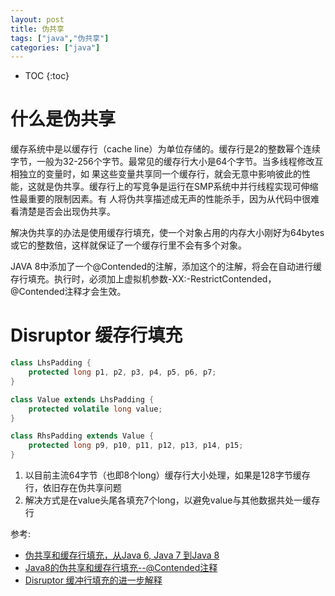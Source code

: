 ```yaml
---
layout: post
title: 伪共享
tags: ["java","伪共享"]
categories: ["java"]
---
```

* TOC
{:toc}

# 什么是伪共享
缓存系统中是以缓存行（cache line）为单位存储的。缓存行是2的整数幂个连续字节，一般为32-256个字节。最常见的缓存行大小是64个字节。当多线程修改互相独立的变量时，如 果这些变量共享同一个缓存行，就会无意中影响彼此的性能，这就是伪共享。缓存行上的写竞争是运行在SMP系统中并行线程实现可伸缩性最重要的限制因素。有 人将伪共享描述成无声的性能杀手，因为从代码中很难看清楚是否会出现伪共享。

解决伪共享的办法是使用缓存行填充，使一个对象占用的内存大小刚好为64bytes或它的整数倍，这样就保证了一个缓存行里不会有多个对象。

JAVA 8中添加了一个@Contended的注解，添加这个的注解，将会在自动进行缓存行填充。执行时，必须加上虚拟机参数-XX:-RestrictContended，@Contended注释才会生效。


# Disruptor 缓存行填充

```java
class LhsPadding {
    protected long p1, p2, p3, p4, p5, p6, p7;
}

class Value extends LhsPadding {
    protected volatile long value;
}

class RhsPadding extends Value {
    protected long p9, p10, p11, p12, p13, p14, p15;
}
```

1. 以目前主流64字节（也即8个long）缓存行大小处理，如果是128字节缓存行，依旧存在伪共享问题
2. 解决方式是在value头尾各填充7个long，以避免value与其他数据共处一缓存行

参考:
- [伪共享和缓存行填充，从Java 6, Java 7 到Java 8](http://www.cnblogs.com/Binhua-Liu/p/5620339.html)
- [Java8的伪共享和缓存行填充--@Contended注释](https://www.cnblogs.com/Binhua-Liu/p/5623089.html)
- [Disruptor 缓冲行填充的进一步解释](https://www.jianshu.com/p/e1a1b950fc4a)